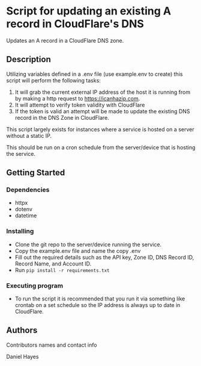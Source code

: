 # Script for updating an existing A record in CloudFlare's DNS

Updates an A record in a CloudFlare DNS zone.

## Description

Utilizing variables defined in a .env file (use example.env to create) this script will perform the following tasks:

1. It will grab the current external IP address of the host it is running from by making a http request to https://icanhazip.com.
2. It will attempt to verify token validity with CloudFlare
3. If the token is valid an attempt will be made to update the existing DNS record in the DNS Zone in CloudFlare.

This script largely exists for instances where a service is hosted on a server without a static IP.

This should be run on a cron schedule from the server/device that is hosting the service.

## Getting Started

### Dependencies

* httpx
* dotenv
* datetime

### Installing

* Clone the git repo to the server/device running the service.
* Copy the example.env file and name the copy .env
* Fill out the required details such as the API key, Zone ID, DNS Record ID, Record Name, and Account ID.
* Run ```pip install -r requirements.txt```

### Executing program

* To run the script it is recommended that you run it via something like crontab on a set schedule so the IP address is always up to date in CloudFlare.

## Authors

Contributors names and contact info

Daniel Hayes
